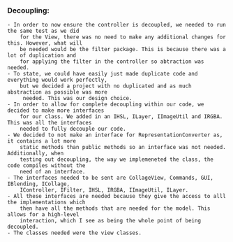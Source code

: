 ### Decoupling:
    - In order to now ensure the controller is decoupled, we needed to run the same test as we did 
        for the View, there was no need to make any additional changes for this. However, what will
        be needed would be the filter package. This is because there was a lot of duplication and 
        for applying the filter in the controller so abtraction was needed.
    - To state, we could have easily just made duplicate code and everything would work perfectly,
        but we decided a project with no duplicated and as much abstraction as possible was more 
         needed. This was our design choice.
    - In order to allow for complete decoupling within our code, we decided to make more interfaces
        for our class. We added in an IHSL, ILayer, IImageUtil and IRGBA. This was all the interfaces
        needed to fully decouple our code.
    - We decided to not make an interface for RepresentationConverter as, it contains a lot more
        static methods than public methods so an interface was not needed. Additionally, when 
        testing out decoupling, the way we implemeneted the class, the code compiles without the
        need of an interface.
    - The interfaces needed to be sent are CollageView, Commands, GUI, IBlending, ICollage,
        IController, IFilter, IHSL, IRGBA, IImageUtil, ILayer.
    - All these interfaces are needed because they give the access to alll the implementations which
        then have all the methods that are needed for the model. This allows for a high-level 
        interaction, which I see as being the whole point of being decoupled. 
    - The classes needed were the view classes.